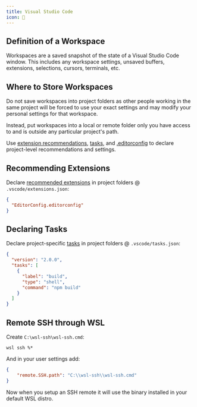 ```yaml
---
title: Visual Studio Code
icon: 🔭
---
```


## Definition of a Workspace

Workspaces are a saved snapshot of the state of a Visual Studio Code window. This includes any workspace settings, unsaved buffers, extensions, selections, cursors, terminals, etc.

## Where to Store Workspaces

Do not save workspaces into project folders as other people working in the same project will be forced to use your exact settings and may modify your personal settings for that workspace.

Instead, put workspaces into a local or remote folder only you have access to and is outside any particular project's path.

Use [extension recommendations](#recommending-extensions), [tasks](#declaring-tasks), and [.editorconfig](editorconfig.html) to declare project-level recommendations and settings.

## Recommending Extensions

Declare [recommended extensions](https://code.visualstudio.com/docs/editor/extension-gallery#_workspace-recommended-extensions) in project folders @ `.vscode/extensions.json`:

```json
{
  "EditorConfig.editorconfig"
}
```

## Declaring Tasks

Declare project-specific [tasks](https://code.visualstudio.com/docs/editor/tasks) in project folders @ `.vscode/tasks.json`:

```json
{
  "version": "2.0.0",
  "tasks": [
    {
      "label": "build",
      "type": "shell",
      "command": "npm build"
    }
  ]
}
```

## Remote SSH through WSL

Create `C:\wsl-ssh\wsl-ssh.cmd`:

```shell
wsl ssh %*
```

And in your user settings add:

```json
{
    "remote.SSH.path": "C:\\wsl-ssh\\wsl-ssh.cmd"
}
```

Now when you setup an SSH remote it will use the binary installed in your default WSL distro.
